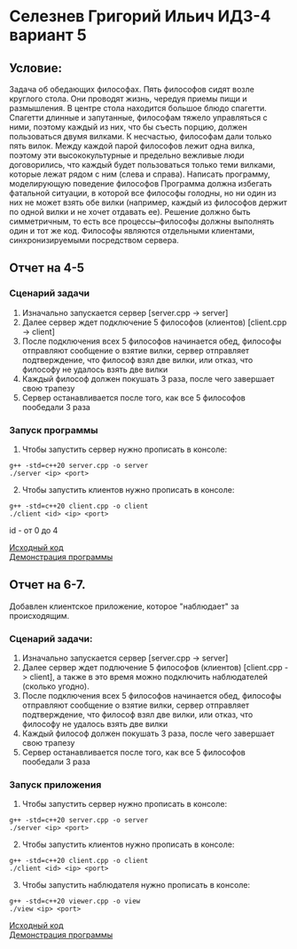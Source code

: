 # Селезнев Григорий Ильич ИДЗ-4 вариант 5
## Условие:
Задача об обедающих философах. Пять философов сидят возле круглого стола. Они проводят жизнь, чередуя приемы пищи и
размышления. В центре стола находится большое блюдо спагетти. Спагетти длинные и запутанные, философам тяжело управляться с ними, поэтому каждый из них, что бы съесть порцию, должен пользоваться двумя вилками. К несчастью, философам дали только пять вилок. Между каждой парой философов лежит одна вилка, поэтому эти высококультурные и предельно вежливые люди договорились, что каждый будет пользоваться только теми вилками, которые лежат рядом с ним (слева и справа). Написать программу, моделирующую поведение философов Программа должна избегать фатальной ситуации, в которой все философы голодны, но ни один из них не может взять обе вилки (например, каждый из философов держит по одной вилки и не хочет отдавать ее). Решение должно быть симметричным, то есть все процессы–философы должны выполнять один и тот же код. Философы являются отдельными клиентами, синхронизируемыми посредством сервера.

## Отчет на 4-5

### Сценарий задачи
1. Изначально запускается сервер [server.cpp -> server]
2. Далее сервер ждет подключение 5 философов (клиентов) [client.cpp -> client]
3. После подключения всех 5 философов начинается обед, философы отправляют сообщение о взятие вилки, сервер отправляет подтверждение, что философ взял две вилки, или отказ, что философу не удалось взять две вилки
4. Каждый философ должен покушать 3 раза, после чего завершает свою трапезу
5. Сервер останавливается после того, как все 5 философов пообедали 3 раза

### Запуск программы
1. Чтобы запустить сервер нужно прописать в консоле:
```
g++ -std=c++20 server.cpp -o server
./server <ip> <port>
```
2. Чтобы запустить клиентов нужно прописать в консоле:
```
g++ -std=c++20 client.cpp -o client
./client <id> <ip> <port>
```
id - от 0 до 4

[Исходный код](https://github.com/Grisha1232/IDZ-4/tree/main/4-5)  
[Демонстрация программы](https://github.com/Grisha1232/IDZ-4/blob/main/4-5/tests.md)


## Отчет на 6-7.
Добавлен клиентское приложение, которое "наблюдает" за происходящим. 


### Сценарий задачи:
1. Изначально запускается сервер [server.cpp -> server]
2. Далее сервер ждет подлючение 5 философов (клиентов) [client.cpp -> client], а также в это время можно подключить наблюдателей (сколько угодно).
3. После подключения всех 5 философов начинается обед, философы отправляют сообщение о взятие вилки, сервер отправляет подтверждение, что философ взял две вилки, или отказ, что философу не удалось взять две вилки
4. Каждый философ должен покушать 3 раза, после чего завершает свою трапезу
5. Сервер останавливается после того, как все 5 философов пообедали 3 раза
  
### Запуск приложения
1. Чтобы запустить сервер нужно прописать в консоле:
```
g++ -std=c++20 server.cpp -o server
./server <ip> <port>
```
2. Чтобы запустить клиентов нужно прописать в консоле:
```
g++ -std=c++20 client.cpp -o client
./client <id> <ip> <port>
```
3. Чтобы запустить наблюдателя нужно прописать в консоле:
```
g++ -std=c++20 viewer.cpp -o view
./view <ip> <port>
```

[Исходный код](https://github.com/Grisha1232/IDZ-4/tree/main/6-8)  
[Демонстрация программы](https://github.com/Grisha1232/IDZ-4/blob/main/6-8/tests.md)


  
  
  
  
  
  
